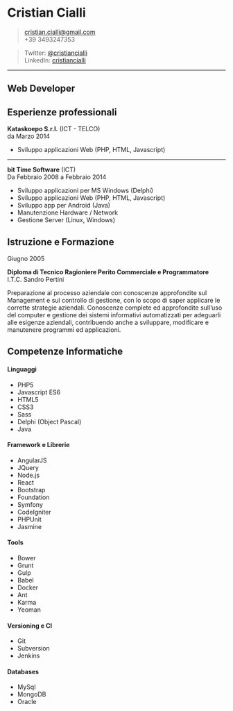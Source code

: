 Cristian Cialli
===============

> [cristian.cialli@gmail.com](cristian.cialli@gmail.com)  
> +39 3493247353

> Twitter:	[@cristiancialli](https://twitter.com/cristiancialli)  
> LinkedIn: [cristiancialli](https://it.linkedin.com/in/cristiancialli)

---

Web Developer
-------------

Esperienze professionali
------------------------

**Kataskoepo S.r.l.** (ICT - TELCO)  
da Marzo 2014

* Sviluppo applicazioni Web (PHP, HTML, Javascript)

---

**bit Time Software** (ICT)  
Da Febbraio 2008 a Febbraio 2014

* Sviluppo applicazioni per MS Windows (Delphi)
* Sviluppo applicazioni Web (PHP, HTML, Javascript) 
* Sviluppo app per Android (Java)
* Manutenzione Hardware / Network
* Gestione Server (Linux, Windows)


Istruzione e Formazione
----------

Giugno 2005

**Diploma di Tecnico Ragioniere Perito Commerciale e Programmatore**  
I.T.C. Sandro Pertini  

Preparazione al processo aziendale con conoscenze approfondite sul Management e sul controllo di gestione, con lo scopo di saper applicare le corrette strategie aziendali. Conoscenze complete ed approfondite sull’uso del computer e gestione dei sistemi informativi automatizzati per adeguarli alle esigenze aziendali, contribuendo anche a sviluppare, modificare e manutenere programmi ed applicazioni.


Competenze Informatiche
----------

#### Linguaggi
* PHP5
* Javascript ES6
* HTML5
* CSS3
* Sass
* Delphi (Object Pascal)
* Java

#### Framework e Librerie
* AngularJS
* JQuery
* Node.js
* React
* Bootstrap
* Foundation
* Symfony
* CodeIgniter
* PHPUnit
* Jasmine

#### Tools
* Bower
* Grunt
* Gulp
* Babel
* Docker
* Ant
* Karma
* Yeoman

#### Versioning e CI
* Git
* Subversion
* Jenkins

#### Databases
* MySql
* MongoDB
* Oracle



